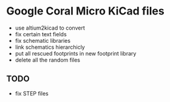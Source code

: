 # Google Coral Micro KiCad files

- use altium2kicad to convert
- fix certain text fields
- fix schematic libraries
- link schematics hierarchicly
- put all rescued footprints in new footprint library
- delete all the random files

## TODO

- fix STEP files